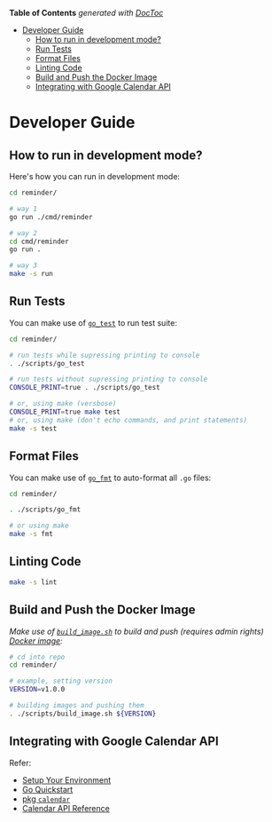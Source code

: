 <!-- START doctoc generated TOC please keep comment here to allow auto update -->
<!-- DON'T EDIT THIS SECTION, INSTEAD RE-RUN doctoc TO UPDATE -->
**Table of Contents**  *generated with [DocToc](https://github.com/thlorenz/doctoc)*

- [Developer Guide](#developer-guide)
    - [How to run in development mode?](#how-to-run-in-development-mode)
    - [Run Tests](#run-tests)
    - [Format Files](#format-files)
    - [Linting Code](#linting-code)
    - [Build and Push the Docker Image](#build-and-push-the-docker-image)
    - [Integrating with Google Calendar API](#integrating-with-google-calendar-api)

<!-- END doctoc generated TOC please keep comment here to allow auto update -->

# Developer Guide

## How to run in development mode?

Here's how you can run in development mode:

```sh
cd reminder/

# way 1
go run ./cmd/reminder

# way 2
cd cmd/reminder
go run .

# way 3
make -s run
```

## Run Tests

You can make use of [`go_test`](./scripts/go_test) to run test suite:

```sh
cd reminder/

# run tests while supressing printing to console
. ./scripts/go_test

# run tests without supressing printing to console
CONSOLE_PRINT=true . ./scripts/go_test

# or, using make (versbose)
CONSOLE_PRINT=true make test
# or, using make (don't echo commands, and print statements)
make -s test
```

## Format Files

You can make use of [`go_fmt`](./scripts/go_fmt) to auto-format all `.go` files:

```sh
cd reminder/

. ./scripts/go_fmt

# or using make
make -s fmt
```

## Linting Code

```sh
make -s lint
```

## Build and Push the Docker Image

_Make use of [`build_image.sh`](./scripts/build_image.sh) to build and push (requires admin rights) [Docker image](https://hub.docker.com/r/goyalmunish/reminder/tags):_

```sh
# cd into repo
cd reminder/

# example, setting version
VERSION=v1.0.0

# building images and pushing them
. ./scripts/build_image.sh ${VERSION}
```

## Integrating with Google Calendar API

Refer:

- [Setup Your Environment](https://developers.google.com/calendar/api/quickstart/go#set_up_your_environment)
- [Go Quickstart](https://developers.google.com/calendar/api/quickstart/go)
- [pkg `calendar`](https://pkg.go.dev/google.golang.org/api/calendar/v3)
- [Calendar API Reference](https://developers.google.com/calendar/api/v3/reference)
